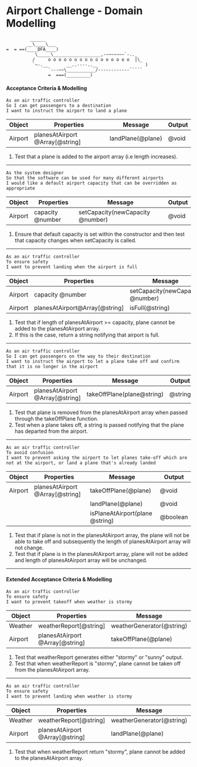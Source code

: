 Airport Challenge - Domain Modelling
=================

```
         ______
        __\____\___
=  = ==(____DFA____)
           \_____\__________________,-~~~~~~~`-.._
          /     o o o o o o o o o o o o o o o o  |\_
          `~-.__       __..----..__                  )
                `---~~\___________/------------`````
                =  ===(_________)

```


#### Acceptance Criteria & Modelling
```
As an air traffic controller
So I can get passengers to a destination
I want to instruct the airport to land a plane
```
| Object  | Properties                      | Message           | Output |
| ------- | ------------------------------- | ----------------- | ------ |
| Airport | planesAtAirport @Array[@string] | landPlane(@plane) | @void  |

1. Test that a plane is added to the airport array (i.e length increases).
---
```
As the system designer
So that the software can be used for many different airports
I would like a default airport capacity that can be overridden as appropriate
```
| Object  | Properties       | Message                          | Output |
| ------- | ---------------- | -------------------------------- | ------ |
| Airport | capacity @number | setCapacity(newCapacity @number) | @void  |

1. Ensure that default capacity is set within the constructor and then test that capacity changes when setCapacity is called.
---
```
As an air traffic controller
To ensure safety
I want to prevent landing when the airport is full
```
| Object  | Properties                     | Message                          | Output  |
| ------- | ------------------------------ | -------------------------------- | ------- |
| Airport | capacity @number               | setCapacity(newCapacity @number) | @void   |
| Airport | planesAtAirport@Array[@string] | isFull(@string)                  | @string |

1. Test that if length of planesAtAirport >= capacity, plane cannot be added to the planesAtAirport array.
2. If this is the case, return a string notifying that airport is full.
---
```
As an air traffic controller
So I can get passengers on the way to their destination
I want to instruct the airport to let a plane take off and confirm that it is no longer in the airport
```
| Object  | Properties                      | Message                    | Output  |
| ------- | ------------------------------- | -------------------------- | ------- |
| Airport | planesAtAirport @Array[@string] | takeOffPlane(plane@string) | @string |

1. Test that plane is removed from the planesAtAirport array when passed through the takeOffPlane function.
2. Test when a plane takes off, a string is passed notifying that the plane has departed from the airport.
---
```
As an air traffic controller
To avoid confusion
I want to prevent asking the airport to let planes take-off which are not at the airport, or land a plane that's already landed
```
| Object  | Properties                      | Message                         | Output   |
| ------- | ------------------------------- | ------------------------------- | -------- |
| Airport | planesAtAirport @Array[@string] | takeOffPlane(@plane)            | @void    |
|         |                                 | landPlane(@plane)               | @void    |
|         |                                 | isPlaneAtAirport(plane @string) | @boolean |

1. Test that if plane is not in the planesAtAirport array, the plane will not be able to take off and subsequently the length of planesAtAirport array will not change.
2. Test that if plane is in the planesAtAirport array, plane will not be added and length of planesAtAirport array will be unchanged.
---
#### Extended Acceptance Criteria & Modelling
```
As an air traffic controller
To ensure safety
I want to prevent takeoff when weather is stormy
```
| Object  | Properties                      | Message                   | Output  |
| ------- | ------------------------------- | ------------------------- | ------- |
| Weather | weatherReport[@string]          | weatherGenerator(@string) | @string |
| Airport | planesAtAirport @Array[@string] | takeOffPlane(@plane)      | @void   |

1. Test that weatherReport generates either "stormy" or "sunny" output.
2. Test that when weatherReport is "stormy", plane cannot be taken off from the planesAtAirport array.
---
```
As an air traffic controller
To ensure safety
I want to prevent landing when weather is stormy
```
| Object  | Properties                      | Message                   | Output  |
| ------- | ------------------------------- | ------------------------- | ------- |
| Weather | weatherReport[@string]          | weatherGenerator(@string) | @string |
| Airport | planesAtAirport @Array[@string] | landPlane(@plane)         | @void   |

1. Test that when weatherReport return "stormy", plane cannot be added to the planesAtAirport array.